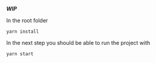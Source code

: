 ***WIP***

In the root folder

```
yarn install
```

In the next step you should be able to run the project with

```
yarn start
```